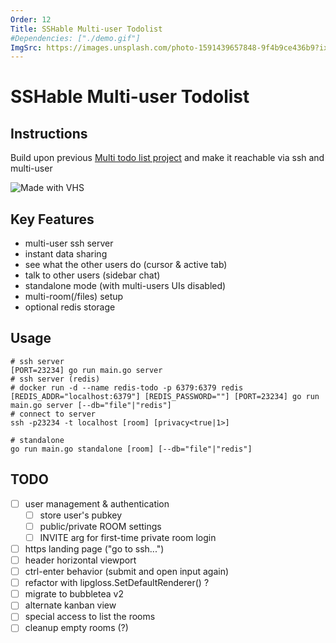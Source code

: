 ```yaml
---
Order: 12
Title: SSHable Multi-user Todolist 
#Dependencies: ["./demo.gif"]
ImgSrc: https://images.unsplash.com/photo-1591439657848-9f4b9ce436b9?ixid=M3w2NjYzMTJ8MHwxfHJhbmRvbXx8fHx8fHx8fDE3Mjk0NTI5MDF8&ixlib=rb-4.0.3
---
```


# SSHable Multi-user Todolist

## Instructions

Build upon previous [Multi todo list project](./cli-multitodolist.html)
and make it reachable via ssh and multi-user

![Made with VHS](./demo.gif)

## Key Features

- multi-user ssh server
- instant data sharing
- see what the other users do (cursor & active tab)
- talk to other users (sidebar chat)
- standalone mode (with multi-users UIs disabled)
- multi-room(/files) setup
- optional redis storage

## Usage

```shell
# ssh server
[PORT=23234] go run main.go server
# ssh server (redis)
# docker run -d --name redis-todo -p 6379:6379 redis
[REDIS_ADDR="localhost:6379"] [REDIS_PASSWORD=""] [PORT=23234] go run main.go server [--db="file"|"redis"]
# connect to server
ssh -p23234 -t localhost [room] [privacy<true|1>]

# standalone
go run main.go standalone [room] [--db="file"|"redis"]
```

## TODO

- [ ] user management & authentication
  - [ ] store user's pubkey
  - [ ] public/private ROOM settings
  - [ ] INVITE arg for first-time private room login
- [ ] https landing page ("go to ssh...")
- [ ] header horizontal viewport
- [ ] ctrl-enter behavior (submit and open input again)
- [ ] refactor with lipgloss.SetDefaultRenderer() ?
- [ ] migrate to bubbletea v2
- [ ] alternate kanban view
- [ ] special access to list the rooms
- [ ] cleanup empty rooms (?)
